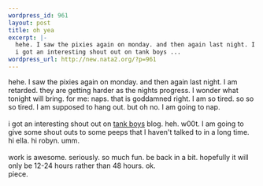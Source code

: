 ```yaml
--- 
wordpress_id: 961
layout: post
title: oh yea
excerpt: |-
  hehe. I saw the pixies again on monday. and then again last night. I am retarded. they are getting harder as the nights progress. I wonder what tonight will bring. for me: naps. that is goddamned right. I am so tired. so so so tired. I am supposed to hang out. but oh no. I am going to nap. 
  i got an interesting shout out on tank boys ...
wordpress_url: http://new.nata2.org/?p=961
---
```

hehe. I saw the pixies again on monday. and then again last night. I am retarded. they are getting harder as the nights progress. I wonder what tonight will bring. for me: naps. that is goddamned right. I am so tired. so so so tired. I am supposed to hang out. but oh no. I am going to nap. 
<br/><br/>i got an interesting shout out on <a href="http://www.tankboyprime.blogspot.com/">tank boys</a> blog. heh. w00t. I am going to give some shout outs to some peeps that I haven't talked to in a long time. hi ella. hi robyn. umm. <br/><br/>work is awesome. seriously. so much fun. be back in a bit. hopefully it will only be 12-24 hours rather than 48 hours. ok.<br/>piece. 
